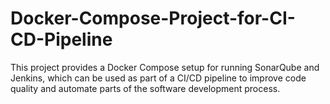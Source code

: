 # Docker-Compose-Project-for-CI-CD-Pipeline
This project provides a Docker Compose setup for running SonarQube and Jenkins, which can be used as part of a CI/CD pipeline to improve code quality and automate parts of the software development process.
